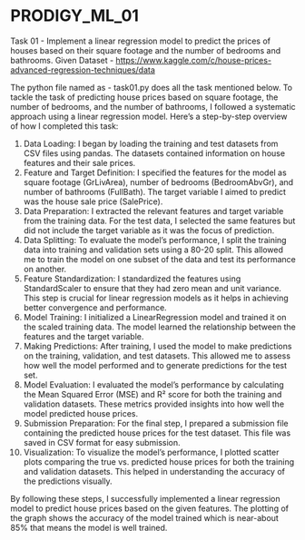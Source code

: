 # PRODIGY_ML_01

Task 01 - Implement a linear regression model to predict the prices of houses based on their square footage and the number of bedrooms and bathrooms.
Given Dataset - https://www.kaggle.com/c/house-prices-advanced-regression-techniques/data

The python file named as - task01.py does all the task mentioned below.
To tackle the task of predicting house prices based on square footage, the number of bedrooms, and the number of bathrooms, I followed a systematic approach using a linear regression model. Here’s a step-by-step overview of how I completed this task:
1. Data Loading: I began by loading the training and test datasets from CSV files using pandas. The datasets contained information on house features and their sale prices.
2. Feature and Target Definition: I specified the features for the model as square footage (GrLivArea), number of bedrooms (BedroomAbvGr), and number of bathrooms (FullBath). The target variable I aimed to predict was the house sale price (SalePrice).
3. Data Preparation: I extracted the relevant features and target variable from the training data. For the test data, I selected the same features but did not include the target variable as it was the focus of prediction.
4. Data Splitting: To evaluate the model’s performance, I split the training data into training and validation sets using a 80-20 split. This allowed me to train the model on one subset of the data and test its performance on another.
5. Feature Standardization: I standardized the features using StandardScaler to ensure that they had zero mean and unit variance. This step is crucial for linear regression models as it helps in achieving better convergence and performance.
6. Model Training: I initialized a LinearRegression model and trained it on the scaled training data. The model learned the relationship between the features and the target variable.
7. Making Predictions: After training, I used the model to make predictions on the training, validation, and test datasets. This allowed me to assess how well the model performed and to generate predictions for the test set.
8. Model Evaluation: I evaluated the model’s performance by calculating the Mean Squared Error (MSE) and R² score for both the training and validation datasets. These metrics provided insights into how well the model predicted house prices.
9. Submission Preparation: For the final step, I prepared a submission file containing the predicted house prices for the test dataset. This file was saved in CSV format for easy submission.
10. Visualization: To visualize the model’s performance, I plotted scatter plots comparing the true vs. predicted house prices for both the training and validation datasets. This helped in understanding the accuracy of the predictions visually.

By following these steps, I successfully implemented a linear regression model to predict house prices based on the given features. The plotting of the graph shows the accuracy of the model trained which is near-about 85% that means the model is well trained.
